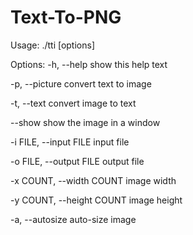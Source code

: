 # Text-To-PNG
Usage: ./tti [options]

Options:
-h, --help	show this help text

-p, --picture	convert text to image

-t, --text	convert image to text

--show	show the image in a window

-i FILE, --input FILE	input file

-o FILE, --output FILE	output file

-x COUNT, --width COUNT	image width

-y COUNT, --height COUNT	image height

-a, --autosize	auto-size image
